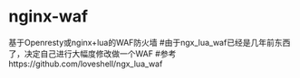# nginx-waf
基于Openresty或nginx+lua的WAF防火墙
#由于ngx_lua_waf已经是几年前东西了，决定自己进行大幅度修改做一个WAF
#参考https://github.com/loveshell/ngx_lua_waf

